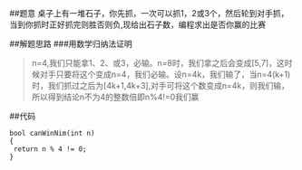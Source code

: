 
##题意
桌子上有一堆石子，你先抓，一次可以抓1，2或3个，然后轮到对手抓，当到你抓时正好抓完则胜否则负,现给出石子数，编程求出是否你赢的比赛


##解题思路
###用数学归纳法证明

>n=4,我们只能拿1、2、或3，必输。n=8时，我们拿之后会变成[5,7]，这时候对手只要将这个变成n=4，我们必输。设n=4k，我们输了，当n=4(k+1)时，我们抓过之后为[4k+1,4k+3],对手可将这个数变成n=4k，则我们输，所以得到结论n不为4的整数倍即n%4!=0我们赢


##代码

    bool canWinNim(int n) 
    {
     return n % 4 != 0;
    }

